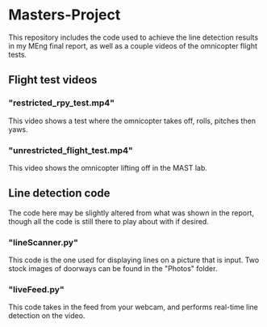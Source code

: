 # Masters-Project
This repository includes the code used to achieve the line detection results in my MEng final report, as well as a couple videos of the omnicopter flight tests.
## Flight test videos
### "restricted_rpy_test.mp4" 
This video shows a test where the omnicopter takes off, rolls, pitches then yaws.
### "unrestricted_flight_test.mp4" 
This video shows the omnicopter lifting off in the MAST lab.
## Line detection code
The code here may be slightly altered from what was shown in the report, though all the code is still there to play about with if desired.
### "lineScanner.py" 
This code is the one used for displaying lines on a picture that is input. Two stock images of doorways can be found in the "Photos" folder.
### "liveFeed.py"
This code takes in the feed from your webcam, and performs real-time line detection on the video.
